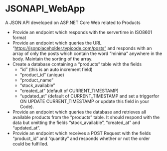 # JSONAPI_WebApp
A JSON API developed on ASP.NET Core Web related to Products

- Provide an endpoint which responds with the servertime in ISO8601 format
- Provide an endpoint which queries the URL “https://jsonplaceholder.typicode.com/posts”
and responds with an array of only the posts which contain the word “minima” anywhere
in the body. Maintain the sorting of the array.
- Create a database containing a “products” table with the fields
    - “id” (this is an auto increment field)
    - “product_id” (unique)
    - “product_name”
    - “stock_available”
    - “created_at” (default of CURRENT_TIMESTAMP)
    - “updated_at” (default of CURRENT_TIMESTAMP and set a triggerfor ON UPDATE CURRENT_TIMESTAMP or update this field in your Code).
- Provide an endpoint which queries the database and retrieves all available products from
the “products” table. It should respond with the data but omitting the fields
“stock_available”, “created_at” and “updated_at”.
- Provide an endpoint which receives a POST Request with the fields “product_id” and
“quantity” and responds whether or not the order could be fulfilled.
